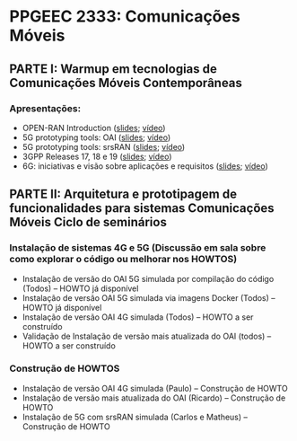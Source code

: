# PPGEEC 2333: Comunicações Móveis

## PARTE I: Warmup em tecnologias de Comunicações Móveis Contemporâneas

### Apresentações:
   - OPEN-RAN Introduction ([slides](https://github.com/vicentesousa/PPGEEC_2333/blob/main/...); [vídeo](https://github.com/vicentesousa/PPGEEC_2333/blob/main/...))
   - 5G prototyping tools: OAI ([slides](https://github.com/vicentesousa/PPGEEC_2333/blob/main/...); [vídeo](https://github.com/vicentesousa/PPGEEC_2333/blob/main/...))
   - 5G prototyping tools: srsRAN ([slides](https://github.com/vicentesousa/PPGEEC_2333/blob/main/...); [vídeo](https://github.com/vicentesousa/PPGEEC_2333/blob/main/...))
   - 3GPP Releases 17, 18 e 19 ([slides](https://github.com/vicentesousa/PPGEEC_2333/blob/main/...); [vídeo](https://github.com/vicentesousa/PPGEEC_2333/blob/main/...))
   - 6G: iniciativas e visão sobre aplicações e requisitos ([slides](https://github.com/vicentesousa/PPGEEC_2333/blob/main/...); [vídeo](https://github.com/vicentesousa/PPGEEC_2333/blob/main/...))

## PARTE II: Arquitetura e prototipagem de funcionalidades para sistemas Comunicações Móveis Ciclo de seminários

### Instalação de sistemas 4G e 5G (Discussão em sala sobre como explorar o código ou melhorar nos HOWTOS)
   - Instalação de versão do OAI 5G simulada por compilação do código (Todos) – HOWTO já disponível
   - Instalação de versão OAI 5G simulada via imagens Docker (Todos) – HOWTO já disponível
   - Instalação de versão OAI 4G simulada (Todos) – HOWTO a ser construído
   - Validação de Instalação de versão mais atualizada do OAI (todos) – HOWTO a ser construído

### Construção de HOWTOS
   - Instalação de versão OAI 4G simulada (Paulo) – Construção de HOWTO
   - Instalação de versão mais atualizada do OAI (Ricardo) – Construção de HOWTO 
   - Instalação de 5G com srsRAN simulada (Carlos e Matheus) – Construção de HOWTO
